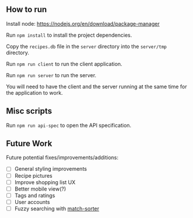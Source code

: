 ## How to run

Install node: https://nodejs.org/en/download/package-manager

Run `npm install` to install the project dependencies.

Copy the `recipes.db` file in the `server` directory into the `server/tmp` directory.

Run `npm run client` to run the client application.

Run `npm run server` to run the server.

You will need to have the client and the server running at the same time for the application to work.

## Misc scripts

Run `npm run api-spec` to open the API specification.

## Future Work

Future potential fixes/improvements/additions:

-   [ ] General styling improvements
-   [ ] Recipe pictures
-   [ ] Improve shopping list UX
-   [ ] Better mobile view(?)
-   [ ] Tags and ratings
-   [ ] User accounts
-   [ ] Fuzzy searching with [match-sorter](https://github.com/kentcdodds/match-sorter)
